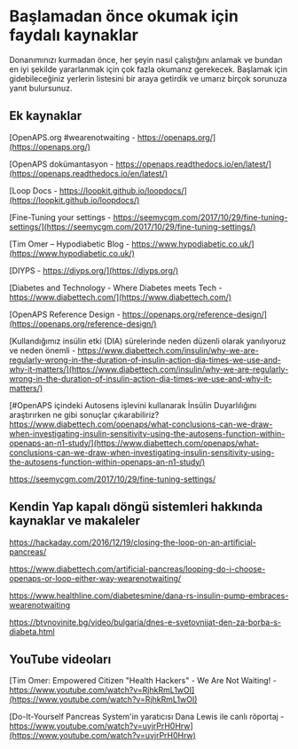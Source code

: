 # Başlamadan önce okumak için faydalı kaynaklar

Donanımınızı kurmadan önce, her şeyin nasıl çalıştığını anlamak ve bundan en iyi şekilde yararlanmak için çok fazla okumanız gerekecek. Başlamak için gidebileceğiniz yerlerin listesini bir araya getirdik ve umarız birçok sorunuza yanıt bulursunuz.

## Ek kaynaklar

[OpenAPS.org #wearenotwaiting - https://openaps.org/](https://openaps.org/)

[OpenAPS dokümantasyon - https://openaps.readthedocs.io/en/latest/](https://openaps.readthedocs.io/en/latest/)

[Loop Docs - https://loopkit.github.io/loopdocs/](https://loopkit.github.io/loopdocs/)

[Fine-Tuning your settings - https://seemycgm.com/2017/10/29/fine-tuning-settings/](https://seemycgm.com/2017/10/29/fine-tuning-settings/)

[Tim Omer – Hypodiabetic Blog - https://www.hypodiabetic.co.uk/](https://www.hypodiabetic.co.uk/)

[DIYPS - https://diyps.org/](https://diyps.org/)

[Diabetes and Technology - Where Diabetes meets Tech - https://www.diabettech.com/](https://www.diabettech.com/)

[OpenAPS Reference Design - https://openaps.org/reference-design/](https://openaps.org/reference-design/)

[Kullandığımız insülin etki (DIA) sürelerinde neden düzenli olarak yanılıyoruz ve neden önemli - https://www.diabettech.com/insulin/why-we-are-regularly-wrong-in-the-duration-of-insulin-action-dia-times-we-use-and-why-it-matters/](https://www.diabettech.com/insulin/why-we-are-regularly-wrong-in-the-duration-of-insulin-action-dia-times-we-use-and-why-it-matters/)

[#OpenAPS içindeki Autosens işlevini kullanarak İnsülin Duyarlılığını araştırırken ne gibi sonuçlar çıkarabiliriz? https://www.diabettech.com/openaps/what-conclusions-can-we-draw-when-investigating-insulin-sensitivity-using-the-autosens-function-within-openaps-an-n1-study/](https://www.diabettech.com/openaps/what-conclusions-can-we-draw-when-investigating-insulin-sensitivity-using-the-autosens-function-within-openaps-an-n1-study/)

<https://seemycgm.com/2017/10/29/fine-tuning-settings/>

## Kendin Yap kapalı döngü sistemleri hakkında kaynaklar ve makaleler

<https://hackaday.com/2016/12/19/closing-the-loop-on-an-artificial-pancreas/>

<https://www.diabettech.com/artificial-pancreas/looping-do-i-choose-openaps-or-loop-either-way-wearenotwaiting/>

<https://www.healthline.com/diabetesmine/dana-rs-insulin-pump-embraces-wearenotwaiting>

<https://btvnovinite.bg/video/bulgaria/dnes-e-svetovnijat-den-za-borba-s-diabeta.html>

## YouTube videoları

[Tim Omer: Empowered Citizen "Health Hackers" - We Are Not Waiting! - https://www.youtube.com/watch?v=RjhkRmL1wOI](https://www.youtube.com/watch?v=RjhkRmL1wOI)

[Do-It-Yourself Pancreas System'in yaratıcısı Dana Lewis ile canlı röportaj - https://www.youtube.com/watch?v=uvjrPrH0Hrw](https://www.youtube.com/watch?v=uvjrPrH0Hrw)